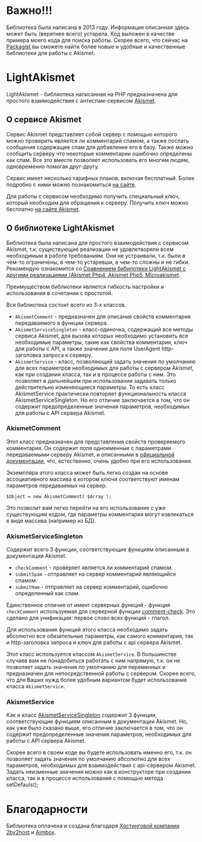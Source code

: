﻿# Важно!!!

Библиотека была написана в 2013 году. Информация описанная здесь может быть (верятнее всего) устарела. Код выложен в качестве примера моего кода для поиска работы. Скорее всего, что сейчас на [Packagist](https://packagist.org/search/?q=akismet) вы сможете найти более новые и удобные и качественные библиотеки для работы с Akismet.

# LightAkismet

LightAkismet - библиотека написанная на PHP предназначена для простого взаимодействия с антиспам-сервисом [Akismet](https://akismet.com/).


## О сервисе Akismet

Сервис Akismet представляет собой сервер с помощью которого можно проверить является ли комментарий спамом, а также послать сообщения содержащее спам для добавление его в базу. Также можно сообщить серверу что некоторые комментарии ошибочно определены как спам. Все это вместе позволяет использовать его многим людям, одновременно помогая друг-другу.

Сервис имеет несколько тарифных планов, включая бесплатный. Более подробно с ними можно познакомиться [на сайте](https://akismet.com/plans/).

Для работы с сервисом необходимо получить специальный ключ, который необходим для обращения к серверу. Получить ключ можно бесплатно [на сайте Akismet](https://akismet.com/).


## О библиотеке LightAkismet

Библиотека была написана для простого взаимодействия с сервисом Akismet, т.к. существующие реализации не удовлетворяли всем необходимым в работе требованиям. Они не устраивали, т.к. были в чем-то ограничены, в чем-то устаревши, в чем-то сложны и не гибки. Рекомендую ознакомится со [Cравнением бибилотеки LightAkismet с другими реализациями (Akismet Php4, Akismet Php5, Microakismet](compare.md).

Преимуществом библиотеки является гибкость настройки и использования в сочетании с простотой.

Вся библиотека состоит всего из 3-х классов.

* `AkismetComment` - предназначен для описания свойств комментария передаваемого в функции сервера.
* `AkismetServiceSingleton` - класс-одиночка, содержащий все методы сервиса Akismet, для вызова которых необходимо установить все необходимые параметры, такие как свойства комментария, ключ для работы с API, а также значение для поля UserAgent http-заголовка запроса к серверу.
* `AkismetService` - класс, позволяющий задать значения по умолчанию для всех параметров необходимых для работы с сервером Akismet, как при создании класса, так и в процессе работы с ним. Это позволяет в дальнейшем при использовании задавать только действительно изменяющиеся параметры. То есть класс AkismetService практически повторяет функциональность класса AkismetServiceSingleton. Но его отличие заключается в том, что он содержит предопределенные значения параметров, необходимых для работы с API сервера Akismet.


### AkismetComment

Этот класс предназначен для представления свойств проверяемого комментария. Он содержит поля одноименные с параметрами передаваемыми серверу Akismet, и описанными в [официальной документации](https://akismet.com/development/api/), что, естественно, очень удобно при его использовании. 

Экземпляра этого класса может быть легко создан на основе ассоциативного массива в котором ключи соответствуют именам параметров передаваемых на сервер.

    $Object = new AkismetComment( $Array );

Это позволит вам легко перейти на его использование с уже существующим кодом, где параметры комментария могут извлекаться в виде массива (например из БД).


### AkismetServiceSingleton

Содержит всего 3 функции, соответствующие функциям описанным в документации Akismet.

* `checkComment` - проверяет является ли комментарий спамом.
* `submitSpam` - отправляет на сервер комментарий являющийся спамом.
* `submitHam` - отправляет на сервер комментарий, ошибочно определенный как спам.

Единственное отличие от имент серверных функций - функция `checkComment` используемая для серверной функции [comment-check](https://akismet.com/development/api/#comment-check). Это сделано для унификации: первое слово всех функций - глагол.

Для использования функций этого класса необходимо задать абсолютно все обязательные параметры, как самого комментария, так и http-заголовка запроса и ключ для работы с api сервера Akismet.

Этот класс используется классом `AkismetService`. В большинстве случаев вам не понадобиться работать с ним напрямую, т.к. он не позволяет задать значения по умолчанию для переменных и предназначен для непосредственной работы с сервером. Скорее всего, что для Ваших нужд более удобным вариантом будет использование класса `AkismetService`.


### AkismetService

Как и класс [AkismetServiceSingleton](#akismetservicesingleton) содержит 3 функции, соответствующие функциям описанным в документации Akismet. Но, как уже было сказано выше, его отличие заключается в том, что он содержит предопределенные значения параметров, необходимых для работы с API сервера Akismet.

Скорее всего в своем коде вы будете использовать именно его, т.к. он позволяет задать значения по умолчанию абсолютно для всех параметров, необходимых для взаимодействия с api-сервером Akismet. Задать неизменные значения можно как в конструкторе при создании класса, так и в процессе использования с помощью метода setDefauls();


# Благодарности

Библиотека оплачена и создана благодаря [Хостинговой компании 2by2host](http://www.2by2host.com/) и [Aimbox](http://aimbox.com/).
